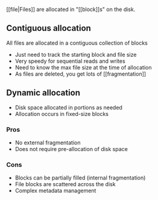 [[file|Files]] are allocated in "[[block]]s" on the disk.

## Contiguous allocation
All files are allocated in a contiguous collection of blocks
- Just need to track the starting block and file size
- Very speedy for sequential reads and writes
- Need to know the max file size at the time of allocation
- As files are deleted, you get lots of [[fragmentation]]

## Dynamic allocation
- Disk space allocated in portions as needed
- Allocation occurs in fixed-size blocks

### Pros
- No external fragmentation
- Does not require pre-allocation of disk space
### Cons
- Blocks can be partially filled (internal fragmentation)
- File blocks are scattered across the disk
- Complex metadata management